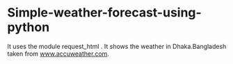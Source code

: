 # Simple-weather-forecast-using-python
It uses the module request_html . It shows the weather in Dhaka.Bangladesh taken from www.accuweather.com. 
